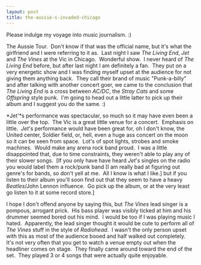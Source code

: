 ```yaml
---
layout: post
title: the-aussie-s-invaded-chicago
---
```

Please indulge my voyage into music journalism. :)

The Aussie Tour.  Don't know if that was the official name, but it's
what the girlfriend and I were referring to it as.  Last night I saw
*The Living End*, *Jet* and *The Vines* at the Vic in Chicago. 
Wonderful show.  I never heard of *The Living End* before, but after
last night I am definitely a fan.  They put on a very energetic show and
I was finding myself upset at the audience for not giving them anything
back.  They call their brand of music "Punk-a-billy" and after talking
with another concert goer, we came to the conclusion that *The Living
End* is a cross between *AC/DC*, the *Stray Cats* and some *Offspring*
style punk.  I'm going to head out a little latter to pick up their
album and I suggest you do the same. :)

*Jet'*s performance was spectacular, so much so it may have even been a
little over the top.  The Vic is a great little venue for a concert. 
Emphasis on little.  *Jet*'s performance would have been great for, oh I
don't know, the United center, Soldier field, or, hell, even a huge ass
concert on the moon so it can be seen from space.  Lot's of spot lights,
strobes and smoke machines.  Would make any arena rock band proud.  I
was a little disappointed that, due to time constraints, they weren't
able to play any of their slower songs.  [If you only have have heard
*Jet*'s singles on the radio you would label them a rock/punk band [I am
really bad at figuring out genre's for bands, so don't yell at me.  All
I know is what I like.] but if you listen to their album you'll soon
find out that they seem to have a heavy *Beatles*/John Lennon
influence.  Go pick up the album, or at the very least go listen to it
at some record store.]

I hope I don't offend anyone by saying this, but *The Vines* lead singer
is a pompous, arrogant prick.  His bass player was visibly ticked at him
and his drummer seemed bored out his mind.  I would be too if I was
playing music I hated.  Apparently, the lead singer thought it would be
cute to perform all of *The Vines* stuff in the style of *Radiohead*.  I
wasn't the only person upset with this as most of the audience booed and
half walked out completely.  It's not very often that you get to watch a
venue empty out when the headliner comes on stage.  They finally came
around toward the end of the set.  They played 3 or 4 songs that were
actually quite enjoyable.
